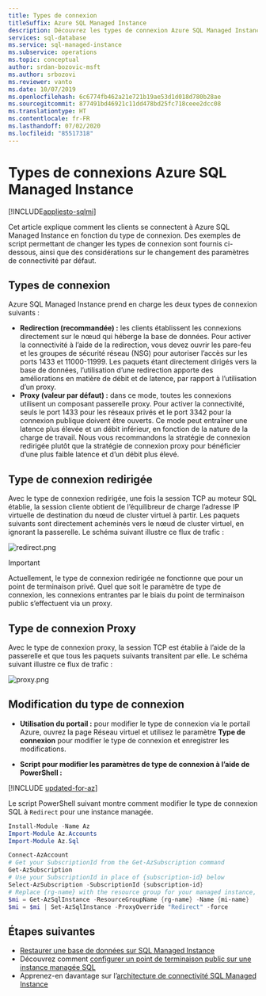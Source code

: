 ```yaml
---
title: Types de connexion
titleSuffix: Azure SQL Managed Instance
description: Découvrez les types de connexion Azure SQL Managed Instance.
services: sql-database
ms.service: sql-managed-instance
ms.subservice: operations
ms.topic: conceptual
author: srdan-bozovic-msft
ms.author: srbozovi
ms.reviewer: vanto
ms.date: 10/07/2019
ms.openlocfilehash: 6c6774fb462a21e721b19ae53d1d018d780b28ae
ms.sourcegitcommit: 877491bd46921c11dd478bd25fc718ceee2dcc08
ms.translationtype: HT
ms.contentlocale: fr-FR
ms.lasthandoff: 07/02/2020
ms.locfileid: "85517318"
---
```

# <a name="azure-sql-managed-instance-connection-types"></a>Types de connexions Azure SQL Managed Instance
[!INCLUDE[appliesto-sqlmi](../includes/appliesto-sqlmi.md)]

Cet article explique comment les clients se connectent à Azure SQL Managed Instance en fonction du type de connexion. Des exemples de script permettant de changer les types de connexion sont fournis ci-dessous, ainsi que des considérations sur le changement des paramètres de connectivité par défaut.

## <a name="connection-types"></a>Types de connexion

Azure SQL Managed Instance prend en charge les deux types de connexion suivants :

- **Redirection (recommandée) :** les clients établissent les connexions directement sur le nœud qui héberge la base de données. Pour activer la connectivité à l’aide de la redirection, vous devez ouvrir les pare-feu et les groupes de sécurité réseau (NSG) pour autoriser l’accès sur les ports 1433 et 11000-11999. Les paquets étant directement dirigés vers la base de données, l’utilisation d’une redirection apporte des améliorations en matière de débit et de latence, par rapport à l’utilisation d’un proxy.
- **Proxy (valeur par défaut) :** dans ce mode, toutes les connexions utilisent un composant passerelle proxy. Pour activer la connectivité, seuls le port 1433 pour les réseaux privés et le port 3342 pour la connexion publique doivent être ouverts. Ce mode peut entraîner une latence plus élevée et un débit inférieur, en fonction de la nature de la charge de travail. Nous vous recommandons la stratégie de connexion redirigée plutôt que la stratégie de connexion proxy pour bénéficier d’une plus faible latence et d’un débit plus élevé.

## <a name="redirect-connection-type"></a>Type de connexion redirigée

Avec le type de connexion redirigée, une fois la session TCP au moteur SQL établie, la session cliente obtient de l’équilibreur de charge l’adresse IP virtuelle de destination du nœud de cluster virtuel à partir. Les paquets suivants sont directement acheminés vers le nœud de cluster virtuel, en ignorant la passerelle. Le schéma suivant illustre ce flux de trafic :

![redirect.png](./media/connection-types-overview/redirect.png)

> [!IMPORTANT]
> Actuellement, le type de connexion redirigée ne fonctionne que pour un point de terminaison privé. Quel que soit le paramètre de type de connexion, les connexions entrantes par le biais du point de terminaison public s’effectuent via un proxy.

## <a name="proxy-connection-type"></a>Type de connexion Proxy

Avec le type de connexion proxy, la session TCP est établie à l’aide de la passerelle et que tous les paquets suivants transitent par elle. Le schéma suivant illustre ce flux de trafic :

![proxy.png](./media/connection-types-overview/proxy.png)

## <a name="changing-connection-type"></a>Modification du type de connexion

- **Utilisation du portail :** pour modifier le type de connexion via le portail Azure, ouvrez la page Réseau virtuel et utilisez le paramètre **Type de connexion** pour modifier le type de connexion et enregistrer les modifications.

- **Script pour modifier les paramètres de type de connexion à l’aide de PowerShell :**

[!INCLUDE [updated-for-az](../../../includes/updated-for-az.md)]

Le script PowerShell suivant montre comment modifier le type de connexion SQL à `Redirect` pour une instance managée.

```powershell
Install-Module -Name Az
Import-Module Az.Accounts
Import-Module Az.Sql

Connect-AzAccount
# Get your SubscriptionId from the Get-AzSubscription command
Get-AzSubscription
# Use your SubscriptionId in place of {subscription-id} below
Select-AzSubscription -SubscriptionId {subscription-id}
# Replace {rg-name} with the resource group for your managed instance, and replace {mi-name} with the name of your managed instance
$mi = Get-AzSqlInstance -ResourceGroupName {rg-name} -Name {mi-name}
$mi = $mi | Set-AzSqlInstance -ProxyOverride "Redirect" -force
```

## <a name="next-steps"></a>Étapes suivantes

- [Restaurer une base de données sur SQL Managed Instance](restore-sample-database-quickstart.md)
- Découvrez comment [configurer un point de terminaison public sur une instance managée SQL](public-endpoint-configure.md)
- Apprenez-en davantage sur l’[architecture de connectivité SQL Managed Instance](connectivity-architecture-overview.md)
